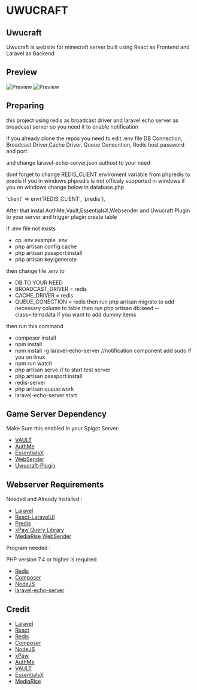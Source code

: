# UWUCRAFT

## Uwucraft

Uwucraft is website for minecraft server built using React as Frontend and Laravel as Backend

## Preview

![Preview](https://raw.githubusercontent.com/damarsimple/Uwucraft/master/screenshot/1.png)
![Preview](https://raw.githubusercontent.com/damarsimple/Uwucraft/master/screenshot/2.png)

## Preparing

this project using redis as broadcast driver and laravel echo server as broadcast server so you need it to enable notification

if you already clone the repos you need to edit .env file
DB Connection, Broadcast Driver,Cache Driver, Queue Conecntion, Redis host password and port

and change laravel-echo-server.json authost to your need

dont forget to change REDIS_CLIENT enviroment variable from phpredis to predis if you in windows
phpredis is not officaly supported in windows if you on windows change below in database.php

'client' => env('REDIS_CLIENT', 'predis'),

After that instal AuthMe,Vault,EssentialsX,Websender and Uwucraft Plugin to your server
and trigger plugin create table

if .env file not exists
- cp .env.example .env
- php artisan config:cache
- php artisan passport:install
- php artisan key:generate

then change file .env to
- DB TO YOUR NEED
- BROADCAST_DRIVER = redis
- CACHE_DRIVER = redis
- QUEUE_CONECTION = redis
then run php artisan migrate to add necessary column to table
then run php artisan db:seed --class=itemsdata if you want to add dummy items

then run this command
- composer install
- npm install
- npm install -g laravel-echo-server //notification component add sudo if you on linux
- npm run watch
- php artisan serve // to start test server 
- php artisan passport:install
- redis-server
- php artisan queue:work
- laravel-echo-server start

## Game Server Dependency

Make Sure this enabled in your Spigot Server:

- [VAULT](https://www.spigotmc.org/resources/vault.34315/)
- [AuthMe](https://www.spigotmc.org/resources/authmereloaded.6269/)
- [EssentialsX](https://www.spigotmc.org/resources/essentialsx.9089/)
- [WebSender](https://www.spigotmc.org/resources/websender-send-command-with-php-bungee-and-bukkit-support.33909/)
- [Uwucraft-Plugin](https://github.com/damarsimple/Uwucraft-Plugin)

## Webserver Requirements

Needed and Already Installed :

- [Laravel](https://laravel.com/)
- [React-LaravelUI](https://packagist.org/packages/laravel/ui)
- [Predis](https://packagist.org/packages/predis/predis)
- [xPaw Query Library](https://packagist.org/packages/xpaw/php-minecraft-query)
- [MediaRise WebSender](https://www.spigotmc.org/resources/websender-send-command-with-php-bungee-and-bukkit-support.33909/)

Program needed :

  PHP version 7.4 or higher is required

- [Redis](https://redis.com/)
- [Composer](https://getcomposer.org/)
- [NodeJS](https://nodejs.org/)
- [laravel-echo-server](https://nodejs.org/)

## Credit

- [Laravel](https://laravel.com/)
- [React](https://reactjs.org/)
- [Redis](https://redis.com/)
- [Composer](https://getcomposer.org/)
- [NodeJS](https://nodejs.org/)
- [xPaw](https://github.com/xPaw/PHP-Minecraft-Query)
- [AuthMe](https://www.spigotmc.org/resources/authmereloaded.6269/)
- [VAULT](https://www.spigotmc.org/resources/vault.34315/)
- [EssentialsX](https://www.spigotmc.org/resources/essentialsx.9089/)
- [MediaRise](https://www.spigotmc.org/resources/authors/mediarise.75913/)
